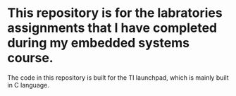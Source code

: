 # This repository is for the labratories assignments that I have completed during my embedded systems course.
The code in this repository is built for the TI launchpad, which is mainly built in C language. 
